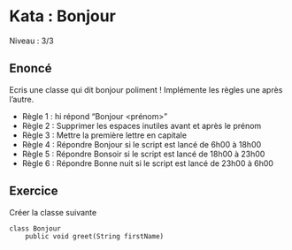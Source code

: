 # Kata : Bonjour
Niveau : 3/3

## Enoncé
Ecris une classe qui dit bonjour poliment !
Implémente les règles une après l’autre.

- Règle 1 : hi répond “Bonjour <prénom>”
- Règle 2 : Supprimer les espaces inutiles avant et après le prénom
- Règle 3 : Mettre la première lettre en capitale
- Règle 4 : Répondre Bonjour si le script est lancé de 6h00 à 18h00
- Règle 5 : Répondre Bonsoir si le script est lancé de 18h00 à 23h00
- Règle 6 : Répondre Bonne nuit si le script est lancé de 23h00 à 6h00

## Exercice
Créer la classe suivante
```
class Bonjour
    public void greet(String firstName)
```